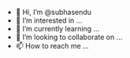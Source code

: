 - 👋 Hi, I’m @subhasendu
- 👀 I’m interested in ...
- 🌱 I’m currently learning ...
- 💞️ I’m looking to collaborate on ...
- 📫 How to reach me ...

<!---
subhasendu/subhasendu is a ✨ special ✨ repository because its `README.md` (this file) appears on your GitHub profile.
You can click the Preview link to take a look at your changes.
--->
